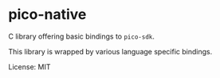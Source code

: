# pico-native

C library offering basic bindings to `pico-sdk`.

This library is wrapped by various language specific bindings.

License: MIT
